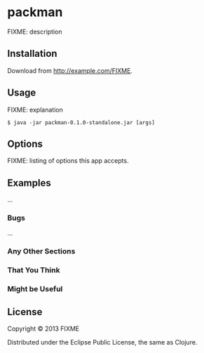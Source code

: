 # packman

FIXME: description

## Installation

Download from http://example.com/FIXME.

## Usage

FIXME: explanation

    $ java -jar packman-0.1.0-standalone.jar [args]

## Options

FIXME: listing of options this app accepts.

## Examples

...

### Bugs

...

### Any Other Sections
### That You Think
### Might be Useful

## License

Copyright © 2013 FIXME

Distributed under the Eclipse Public License, the same as Clojure.
